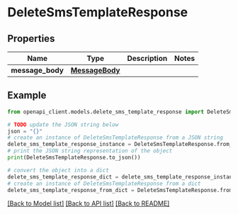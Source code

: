 # DeleteSmsTemplateResponse


## Properties

Name | Type | Description | Notes
------------ | ------------- | ------------- | -------------
**message_body** | [**MessageBody**](MessageBody.md) |  | 

## Example

```python
from openapi_client.models.delete_sms_template_response import DeleteSmsTemplateResponse

# TODO update the JSON string below
json = "{}"
# create an instance of DeleteSmsTemplateResponse from a JSON string
delete_sms_template_response_instance = DeleteSmsTemplateResponse.from_json(json)
# print the JSON string representation of the object
print(DeleteSmsTemplateResponse.to_json())

# convert the object into a dict
delete_sms_template_response_dict = delete_sms_template_response_instance.to_dict()
# create an instance of DeleteSmsTemplateResponse from a dict
delete_sms_template_response_from_dict = DeleteSmsTemplateResponse.from_dict(delete_sms_template_response_dict)
```
[[Back to Model list]](../README.md#documentation-for-models) [[Back to API list]](../README.md#documentation-for-api-endpoints) [[Back to README]](../README.md)


